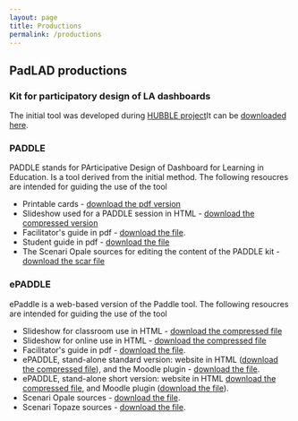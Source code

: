 ```yaml
---
layout: page
title: Productions
permalink: /productions
---
```

## PadLAD productions
### Kit for participatory design of LA dashboards
The initial tool was developed during [HUBBLE project](http://hubblelearn.imag.fr/?lang=fr)It can be [downloaded here](/assets/KitConceptionTB.zip).  
### PADDLE
PADDLE stands for PArticipative Design of Dashboard for Learning in Education. Is a tool derived from the initial method. The following resoucres are intended for guiding the use of the tool
- Printable cards  - [download the pdf version](/assets/PADDLE_Print/Paddle_AllCards_Janvier2020.pdf)
- Slideshow used for a PADDLE session  in HTML  - [download the compressed version](/assets/PADDLE_Print/Paddle_diaporama_gen_pres.zip)
- Facilitator's guide in pdf - [download the file](/assets/PADDLE_Print/Paddle_GuideAnimateur.pdf).
- Student guide  in pdf - [download the file](/assets/PADDLE_Print/Paddle_GuideEtu.pdf)
- The Scenari Opale sources for editing the content of the PADDLE kit - [download the scar file](/assets/PADDLE_Print/PADDLE_Print_SourcesOpale.scar)

### ePADDLE
ePaddle is a web-based version of the Paddle tool. The following resoucres are intended for guiding the use of the tool
- Slideshow for classroom use in HTML - [download the compressed file](/assets/PADDLE_Numerique/Intro_diaporama_enSalle_gen_pres.zip)
- Slideshow for online use in HTML - [download the compressed file](/assets/PADDLE_Numerique/Intro_diaporama_enLigne_gen_pres.zip)
- Facilitator's guide in pdf - [download the file](/assets/PADDLE_Numerique/ePaddle_GuideAnimateur_Num.pdf).
- ePADDLE, stand-alone standard version:  website in HTML ([download the compressed file](/assets/PADDLE_Numerique/ePADDLE_gen_mirageW.zip)), and  the Moodle plugin - [download the file](/assets/PADDLE_Numerique/ePADDLE_ExportMoodle_gen_mirageSMoodle.zip).
- ePADDLE, stand-alone short version: website in HTML [download the compressed file](/assets/PADDLE_Numerique/ePADDLE_court_gen_mirageW.zip), and Moodle plugin ([download the file](/assets/PADDLE_Numerique/ePaddle_GuideAnimateur_Num.pdf)).
- Scenari Opale sources - [download the file](/assets/PADDLE_Numerique/ePADDLE_Numerique_Opale.scar).
- Scenari Topaze sources - [download the file](/assets/PADDLE_Numerique/ePADDLE_Topaze_2021-4-9.scar).